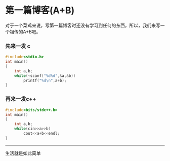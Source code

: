 <style type="text/css">
    @import"./mystyle.css";
</style>
# 第一篇博客(A+B)

对于一个菜鸡来说，写第一篇博客时还没有学习到任何的东西，所以，我们来写一个祖传的A+B吧。
### 先来一发 c
```c
#include<stdio.h>
int main()
{
    int a,b;
    while(~scanf("%d%d",&a,&b))
        printf("%d\n",a+b);
}
```
### 再来一发c++
```c++
#include<bits/stdc++.h>
int main()
{
    int a,b;
    while(cin>>a>>b)
        cout<<a+b<<endl;
}
```
---
生活就是如此简单
